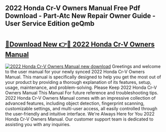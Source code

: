 ## 2022 Honda Cr-V Owners Manual Free Pdf Download - Part-Atc New Repair Owner Guide - User Service Edition geQmb

# <h2><a href="http://bc37752.oget.top/?id=2022+Honda+Cr-V+Owners+Manual">🔗Download New 👉🔴 2022 Honda Cr-V Owners Manual</a></h2>

[![2022 Honda Cr-V Owners Manual new download](https://i.imgur.com/5g1atiW.png)](http://bc37752.oget.top/?id=2022+Honda+Cr-V+Owners+Manual)
Greetings and welcome to the user manual for your newly synced 2022 Honda Cr-V Owners Manual. This manual is specifically designed to help you get the most out of your product by providing a thorough explanation of its features, setup, usage, maintenance, and problem-solving. Please Keep 2022 Honda Cr-V Owners Manual This Manual For future reference and troubleshooting tips. 2022 Honda Cr-V Owners Manual comes with an impressive collection of advanced features, including object detection, fingerprint scanning, customizable settings, and multi-user access, all easily controlled through the user-friendly and intuitive interface. We're Always Here for You 2022 Honda Cr-V Owners Manual. Our customer support team is dedicated to assisting you with any inquiries.
